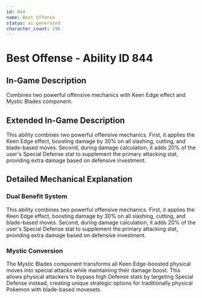 ```yaml
---
id: 844
name: Best Offense
status: ai-generated
character_count: 296
---
```


# Best Offense - Ability ID 844

## In-Game Description
Combines two powerful offensive mechanics with Keen Edge effect and Mystic Blades component.

## Extended In-Game Description
This ability combines two powerful offensive mechanics. First, it applies the Keen Edge effect, boosting damage by 30% on all slashing, cutting, and blade-based moves. Second, during damage calculation, it adds 20% of the user's Special Defense stat to supplement the primary attacking stat, providing extra damage based on defensive investment.

## Detailed Mechanical Explanation

### Dual Benefit System
This ability combines two powerful offensive mechanics. First, it applies the Keen Edge effect, boosting damage by 30% on all slashing, cutting, and blade-based moves. Second, during damage calculation, it adds 20% of the user's Special Defense stat to supplement the primary attacking stat, providing extra damage based on defensive investment.

### Mystic Conversion
The Mystic Blades component transforms all Keen Edge-boosted physical moves into special attacks while maintaining their damage boost. This allows physical attackers to bypass high Defense stats by targeting Special Defense instead, creating unique strategic options for traditionally physical Pokemon with blade-based movesets.